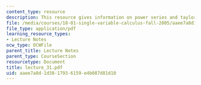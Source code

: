 ```yaml
---
content_type: resource
description: This resource gives information on power series and taylor series.
file: /media/courses/18-01-single-variable-calculus-fall-2005/aaee7a8d1d3817936159e4b087d81d10_lecture_31.pdf
file_type: application/pdf
learning_resource_types:
- Lecture Notes
ocw_type: OCWFile
parent_title: Lecture Notes
parent_type: CourseSection
resourcetype: Document
title: lecture_31.pdf
uid: aaee7a8d-1d38-1793-6159-e4b087d81d10
---
```

